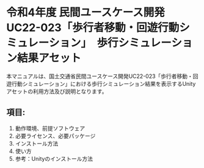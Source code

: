 # 令和4年度 民間ユースケース開発　UC22-023「歩行者移動・回遊行動シミュレーション」　歩行シミュレーション結果アセット
本マニュアルは、国土交通省民間ユースケース開発UC22-023「歩行者移動・回遊行動シミュレーション」における歩行シミュレーション結果を表示するUnityアセットの利用方法及び説明となります。

## 項目:
1. 動作環境、前提ソフトウェア
2. 必要ライセンス、必要パッケージ
3. インストール方法
4. 使い方
5. 参考：Unityのインストール方法
